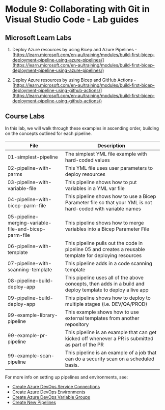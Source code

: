 # Module 9: Collaborating with Git in Visual Studio Code  - Lab guides

## Microsoft Learn Labs

1. Deploy Azure resources by using Bicep and Azure Pipelines - [https://learn.microsoft.com/en-au/training/modules/build-first-bicep-deployment-pipeline-using-azure-pipelines/](https://learn.microsoft.com/en-au/training/modules/build-first-bicep-deployment-pipeline-using-azure-pipelines/)

2. Deploy Azure resources by using Bicep and GitHub Actions - [https://learn.microsoft.com/en-au/training/modules/build-first-bicep-deployment-pipeline-using-github-actions/](https://learn.microsoft.com/en-au/training/modules/build-first-bicep-deployment-pipeline-using-github-actions/)

## Course Labs

In this lab, we will walk through these examples in ascending order, building on the concepts outlined for each pipeline.

| File | Description |
| -- | -- |
| 01-simplest-pipeline | The simplest YML file example with hard-coded values |
| 02-pipeline-with-parms | This YML file uses user parameters to deploy resources |
| 03-pipeline-with-variable-file | This pipeline shows how to put variables in a YML var file |
| 04-pipeline-with-bicep-parm-file | This pipeline shows how to use a Bicep Parameter file so that your YML is not hard-coded with variable names |
| 05-pipeline-merging-variable-file-and-bicep-parm-file | This pipeline shows how to merge variables into a Bicep Parameter File |
| 06-pipeline-with-template | This pipeline pulls out the code in pipeline 05 and creates a reusable template for deploying resources |
| 07-pipeline-with-scanning-template | This pipeline adds in a code scanning template |
| 08-pipeline-build-deploy-app | This pipeline uses all of the above concepts, then adds in a build and deploy template to deploy a live app |
| 09-pipeline-build-deploy-app | This pipeline shows how to deploy to multiple stages (i.e. DEV/QA/PROD)  |
| 99-example-library-pipeline | This example shows how to use external templates from another repository |
| 99-example-pr-pipeline | This pipeline is an example that can get kicked off whenever a PR is submitted as part of the PR |
| 99-example-scan-pipeline | This pipeline is an example of a job that can do a security scan on a scheduled basis. |

For more info on setting up pipelines and environments, see:

- [Create Azure DevOps Service Connections](https://docs.luppes.com/CreateServiceConnections/)
- [Create Azure DevOps Environments](https://docs.luppes.com/CreateDevOpsEnvironments/)
- [Create Azure DevOps Variable Groups](https://docs.luppes.com/CreateDevOpsVariableGroups/)
- [Create New Pipelines](https://docs.luppes.com/CreateNewPipeline/)
